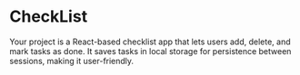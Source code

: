 # CheckList
Your project is a React-based checklist app that lets users add, delete, and mark tasks as done. It saves tasks in local storage for persistence between sessions, making it user-friendly.
